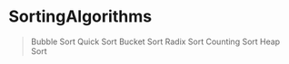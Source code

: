 # SortingAlgorithms
> Bubble Sort
> Quick Sort
> Bucket Sort
> Radix Sort
> Counting Sort
> Heap Sort
